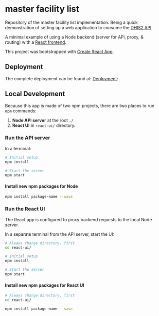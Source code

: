 # master facility list

Repository of the master facility list implementation. Being a quick demonstration of setting up a web application to 
consume the [DHIS2 API](https://play.dhis2.org/2.35.1/api/resources)
 
A minimal example of using a Node backend (server for API, proxy, & routing) with a [React frontend](https://github.com/facebookincubator/create-react-app).

This project was bootstrapped with [Create React App](https://github.com/facebook/create-react-app).

## Deployment

The complete deployment can be found at: [Deployment](https://cra-node.herokuapp.com/): 

## Local Development

Because this app is made of two npm projects, there are two places to run `npm` commands:

1. **Node API server** at the root `./`
1. **React UI** in `react-ui/` directory.

### Run the API server

In a terminal:

```bash
# Initial setup
npm install

# Start the server
npm start
```

#### Install new npm packages for Node

```bash
npm install package-name --save
```


### Run the React UI

The React app is configured to proxy backend requests to the local Node server. 

In a separate terminal from the API server, start the UI:

```bash
# Always change directory, first
cd react-ui/

# Initial setup
npm install

# Start the server
npm start
```

#### Install new npm packages for React UI

```bash
# Always change directory, first
cd react-ui/

npm install package-name --save
```
